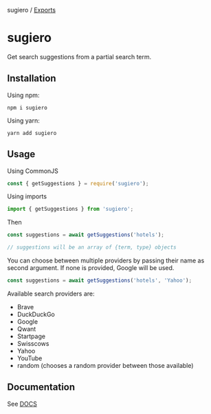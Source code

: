 sugiero / [Exports](modules.md)

# sugiero

Get search suggestions from a partial search term.

## Installation

Using npm:

`npm i sugiero`

Using yarn:

`yarn add sugiero`

## Usage

Using CommonJS

```javascript
const { getSuggestions } = require('sugiero');
```

Using imports

```javascript
import { getSuggestions } from 'sugiero';
```

Then

```javascript
const suggestions = await getSuggestions('hotels');

// suggestions will be an array of {term, type} objects
```

You can choose between multiple providers by passing their name as second argument. If none is provided, Google will be used.

```javascript
const suggestions = await getSuggestions('hotels', 'Yahoo');
```

Available search providers are:

- Brave
- DuckDuckGo
- Google
- Qwant
- Startpage
- Swisscows
- Yahoo
- YouTube
- random (chooses a random provider between those available)

## Documentation

See [DOCS](./docs/modules.md)
